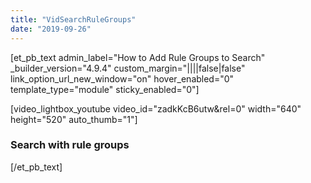 ```yaml
---
title: "VidSearchRuleGroups"
date: "2019-09-26"
---
```


\[et\_pb\_text admin\_label="How to Add Rule Groups to Search" \_builder\_version="4.9.4" custom\_margin="||||false|false" link\_option\_url\_new\_window="on" hover\_enabled="0" template\_type="module" sticky\_enabled="0"\]

\[video\_lightbox\_youtube video\_id="zadkKcB6utw&rel=0" width="640" height="520" auto\_thumb="1"\]

### Search with rule groups

\[/et\_pb\_text\]
